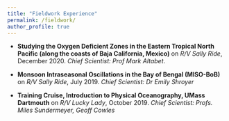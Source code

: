 ```yaml
---
title: "Fieldwork Experience"
permalink: /fieldwork/
author_profile: true
---
```


- **Studying the Oxygen Deficient Zones in the Eastern Tropical North Pacific (along the coasts of Baja California, Mexico)** on *R/V Sally Ride*, December 2020. *Chief Scientist: Prof Mark Altabet*.

- **Monsoon Intraseasonal Oscillations in the Bay of Bengal (MISO-BoB)** on *R/V Sally Ride*, July 2019. *Chief Scientist: Dr Emily Shroyer*

- **Training Cruise, Introduction to Physical Oceanography, UMass Dartmouth** on *R/V Lucky Lady*, October 2019. *Chief Scientist: Profs. Miles Sundermeyer, Geoff Cowles*


